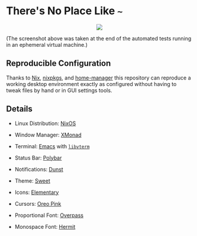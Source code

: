 # There's No Place Like `~`

<p align="center">
  <img src="https://i.imgur.com/7tYFD0G.png"/>
</p>

(The screenshot above was taken at the end of the automated tests
running in an ephemeral virtual machine.)

## Reproducible Configuration

Thanks to [Nix][], [nixpkgs][], and [home-manager][] this repository
can reproduce a working desktop environment exactly as configured
without having to tweak files by hand or in GUI settings tools.

## Details

  * Linux Distribution: [NixOS][nix]

  * Window Manager: [XMonad](https://github.com/pjones/xmonadrc)

  * Terminal: [Emacs](https://github.com/pjones/emacsrc) with [`libvterm`](https://github.com/akermu/emacs-libvterm)

  * Status Bar: [Polybar](home/programs/polybar.nix)

  * Notifications: [Dunst](home/programs/dunst.nix)

  * Theme: [Sweet](https://github.com/EliverLara/Sweet)

  * Icons: [Elementary](https://github.com/elementary/icons)

  * Cursors: [Oreo Pink](https://github.com/varlesh/oreo-cursors)

  * Proportional Font: [Overpass](https://overpassfont.org/)

  * Monospace Font: [Hermit](https://pcaro.es/p/hermit/)

[nix]: https://nixos.org/
[nixpkgs]: https://github.com/NixOS/nixpkgs
[home-manager]: https://github.com/rycee/home-manager
